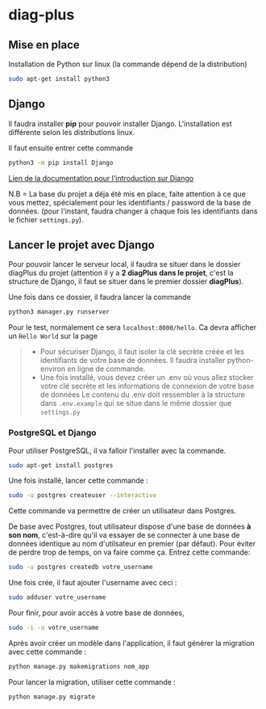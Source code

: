 # diag-plus

## Mise en place 

Installation de Python sur linux (la commande dépend de la distribution)

```bash
sudo apt-get install python3
```

## Django 

Il faudra installer **pip** pour pouvoir installer Django. L'installation est différente selon les distributions linux.

Il faut ensuite entrer cette commande

```bash
python3 -m pip install Django
```

[Lien de la documentation pour l'introduction sur Django](https://docs.djangoproject.com/en/3.2/intro/contributing/)

N.B = La base du projet a déja été mis en place, faite attention à ce que vous mettez, spécialement pour les identifiants / password de la base de données. (pour l'instant, faudra changer à chaque fois les identifiants dans le fichier `settings.py`).

## Lancer le projet avec Django

Pour pouvoir lancer le serveur local, il faudra se situer dans le dossier diagPlus du projet (attention il y a **2 diagPlus dans le projet**, c'est la structure de Django, il faut se situer dans le premier dossier **diagPlus**).

Une fois dans ce dossier, il faudra lancer la commande

```bash
python3 manager.py runserver
```

Pour le test, normalement ce sera `localhost:8000/hello`. Ca devra afficher un ̀`Hello World` sur la page

> - Pour sécuriser Django, il faut isoler la clé secrète créée et les identifiants de votre base de données. Il faudra installer python-environ en ligne de commande.
> - Une fois installé, vous devez créer un .env où vous allez stocker votre clé secrète et les informations de connexion de votre base de données
> Le contenu du .env doit ressembler à la structure dans `.env.example` qui se situe dans le même dossier que `settings.py`

### PostgreSQL et Django

Pour utiliser PostgreSQL, il va falloir l'installer avec la commande.

```bash
sudo apt-get install postgres
```

Une fois installé, lancer cette commande : 

```bash
sudo -u postgres createuser --interactive
```

Cette commande va permettre de créer un utilisateur dans Postgres.

De base avec Postgres, tout utilisateur dispose d'une base de données **à son nom**, c'est-à-dire qu'il va essayer de se connecter à une base de données identique au nom d'utilsateur en premier (par défaut). Pour éviter de perdre trop de temps, on va faire comme ça. Entrez cette commande:

```bash
sudo -u postgres createdb votre_username
```

Une fois crée, il faut ajouter l'username avec ceci : 

```bash
sudo adduser votre_username
```

Pour finir, pour avoir accès à votre base de données,

```bash
sudo -i -u votre_username
```

Après avoir créer un modèle dans l'application, il faut générer la migration avec cette commande : 

```bash
python manage.py makemigrations nom_app
```

Pour lancer la migration, utiliser cette commande : 

```bash
python manage.py migrate
```